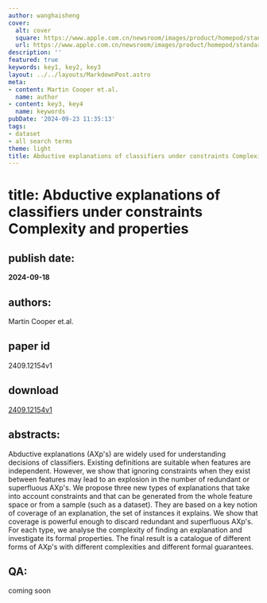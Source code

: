 ```yaml
---
author: wanghaisheng
cover:
  alt: cover
  square: https://www.apple.com.cn/newsroom/images/product/homepod/standard/Apple-HomePod-hero-230118_big.jpg.large_2x.jpg
  url: https://www.apple.com.cn/newsroom/images/product/homepod/standard/Apple-HomePod-hero-230118_big.jpg.large_2x.jpg
description: ''
featured: true
keywords: key1, key2, key3
layout: ../../layouts/MarkdownPost.astro
meta:
- content: Martin Cooper et.al.
  name: author
- content: key3, key4
  name: keywords
pubDate: '2024-09-23 11:35:13'
tags:
- dataset
- all search terms
theme: light
title: Abductive explanations of classifiers under constraints Complexity and properties
---
```


# title: Abductive explanations of classifiers under constraints Complexity and properties 
## publish date: 
**2024-09-18** 
## authors: 
  Martin Cooper et.al. 
## paper id
2409.12154v1
## download
[2409.12154v1](http://arxiv.org/abs/2409.12154v1)
## abstracts:
Abductive explanations (AXp's) are widely used for understanding decisions of classifiers. Existing definitions are suitable when features are independent. However, we show that ignoring constraints when they exist between features may lead to an explosion in the number of redundant or superfluous AXp's. We propose three new types of explanations that take into account constraints and that can be generated from the whole feature space or from a sample (such as a dataset). They are based on a key notion of coverage of an explanation, the set of instances it explains. We show that coverage is powerful enough to discard redundant and superfluous AXp's. For each type, we analyse the complexity of finding an explanation and investigate its formal properties. The final result is a catalogue of different forms of AXp's with different complexities and different formal guarantees.
## QA:
coming soon
